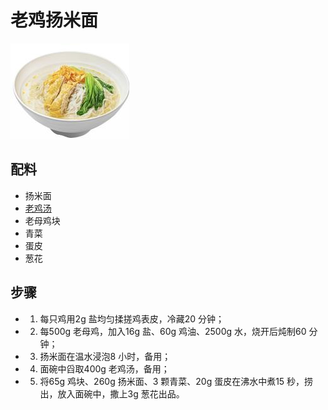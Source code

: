 # 老鸡扬米面

![老鸡扬米面](../images/老鸡扬米面.png)

## 配料

- 扬米面
- [老鸡汤](/汤/老鸡汤.md)
- 老母鸡块
- 青菜
- 蛋皮
- 葱花

## 步骤

- 1. 每只鸡用2g 盐均匀揉搓鸡表皮，冷藏20 分钟；
- 2. 每500g 老母鸡，加入16g 盐、60g 鸡油、2500g 水，烧开后炖制60 分钟；
- 3. 扬米面在温水浸泡8 小时，备用；
- 4. 面碗中舀取400g 老鸡汤，备用；
- 5. 将65g 鸡块、260g 扬米面、3 颗青菜、20g 蛋皮在沸水中煮15 秒，捞出，放入面碗中，撒上3g 葱花出品。
